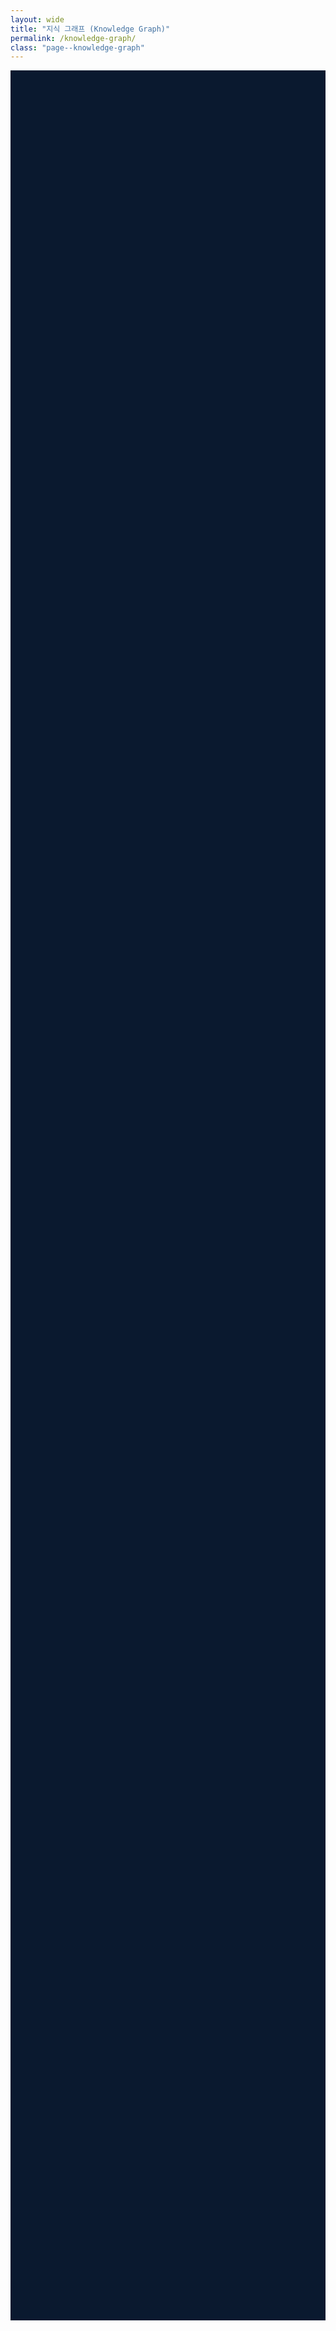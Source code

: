 ```yaml
---
layout: wide
title: "지식 그래프 (Knowledge Graph)"
permalink: /knowledge-graph/
class: "page--knowledge-graph"
---
```


<style>
  body.page--knowledge-graph {
    background-color: #0A192F; /* 페이지 전체 배경색을 캔버스와 통일 */
  }

  /* 프레임 확장 */
  .page--knowledge-graph .page__inner-wrap {
    max-width: none !important;
  }

  /* 제목 가운데 정렬 */
  .page--knowledge-graph .page__title {
    text-align: center;
  }

  /* 콘텐츠 시작 위치 조정 */
  .page--knowledge-graph #main {
    /* 사이드바 너비(300px) + 여백 만큼 왼쪽 여백을 줍니다. */
    margin-left: 320px; 
  }
</style>

<script type="text/javascript" src="https://unpkg.com/vis-network/standalone/umd/vis-network.min.js"></script>

<div id="mynetwork" style="width: 100%; height: 90vh; background-color: #0A192F;"></div>

<script type="text/javascript">
  document.addEventListener('DOMContentLoaded', function() {
    var container = document.getElementById('mynetwork');

    fetch('/knowledge-graph.json')
      .then(response => response.json())
      .then(graphData => {
        
        graphData.edges = graphData.edges.filter(edge => edge.from && edge.to);

        const a_nodes = graphData.nodes.map(node => {
          const degree = graphData.edges.filter(edge => edge.from === node.id || edge.to === node.id).length;
          node.value = Math.max(degree, 1); 
          return node;
        });

        var data = {
          nodes: a_nodes,
          edges: graphData.edges
        };

        var options = {
          nodes: {
            shape: 'dot',
            borderWidth: 0,
            scaling: { 
              min: 10, 
              max: 40, 
              label: { 
                min: 14, 
                max: 30, 
                drawThreshold: 8, 
                maxVisible: 25 
              }
            },
            font: { 
              color: '#d3d3d3', 
              size: 16, 
              face: 'sans-serif', 
              strokeWidth: 0 
            }
          },
          edges: {
            width: 0.5,
            smooth: {
              type: 'dynamic'
            },
            arrows: {
              to: {
                enabled: true,
                scaleFactor: 0.5
              }
            },
            color: {
              inherit: 'both', // 양쪽 노드의 색상을 모두 상속받습니다.
              opacity: 0.8     // 선의 투명도를 설정합니다.
            }
          },
          physics: {
            solver: 'forceAtlas2Based',
            forceAtlas2Based: {
              gravitationalConstant: -120,
              centralGravity: 0.001,
              springLength: 200,
              springConstant: 0.05,
              avoidOverlap: 0.8
            },
            minVelocity: 0.75,
            stabilization: {
              iterations: 300
            }
          },
          interaction: {
            hover: true,
            tooltipDelay: 200,
            hideEdgesOnDrag: true
          }
        };

        var network = new vis.Network(container, data, options);
        
        // 그래프가 안정화된 후 물리 엔진을 꺼서 노드를 고정
        network.on("stabilizationIterationsDone", function () {
          network.setOptions( { physics: false } );
        });

        // 노드 클릭 시 해당 게시물 URL로 이동
        network.on("click", function (params) {
            if (params.nodes.length > 0) {
                var nodeId = params.nodes[0];
                var node = data.nodes.find(n => n.id === nodeId);
                if (node && node.url) {
                    window.open(node.url, '_blank');
                }
            }
        });
      });
  });
</script>
